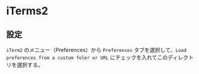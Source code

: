 # iTerms2



## 設定

``iTerm2`` のメニュー（Preferences）から ``Preferences`` タブを選択して、``Load preferences from a custom foler or URL`` にチェックを入れてこのディレクトリを選択する。